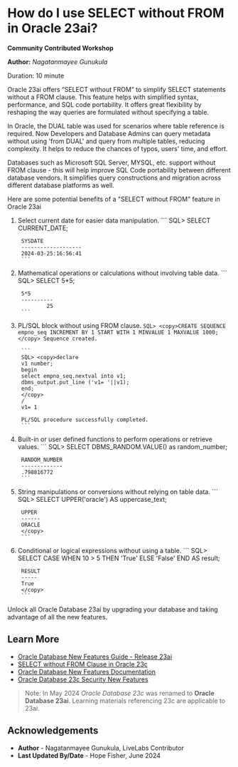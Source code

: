 # How do I use SELECT without FROM in Oracle 23ai?

**Community Contributed Workshop**

**Author:** *Nagatanmayee Gunukula*

Duration: 10 minute

Oracle 23ai offers “SELECT without FROM” to simplify SELECT statements without a FROM clause. This feature helps with simplified syntax, performance, and SQL code portability. It offers great flexibility by reshaping the way queries are formulated without specifying a table.

In Oracle, the DUAL table was used for scenarios where table reference is required. Now Developers and Database Admins can query metadata without using 'from DUAL' and query from multiple tables, reducing complexity. It helps to reduce the chances of typos, users' time, and effort.

Databases such as Microsoft SQL Server, MYSQL, etc. support without FROM clause - this will help improve SQL Code portability between different database vendors. It simplifies query constructions and migration across different database platforms as well.

Here are some potential benefits of a "SELECT without FROM" feature in Oracle 23ai

1. Select current date for easier data manipulation.
        ```
        SQL> <copy>SELECT CURRENT_DATE;
        </copy>

        SYSDATE
        -------------------
        2024-03-25:16:56:41
        ```

2. Mathematical operations or calculations without involving table data.
        ```
        SQL> <copy>SELECT 5*5;</copy>

        5*5
        ----------
                25
        ```

3. PL/SQL block without using FROM clause.
        ```
        SQL> <copy>CREATE SEQUENCE empno_seq INCREMENT BY 1 START WITH 1 MINVALUE 1 MAXVALUE 1000;
        </copy>
        Sequence created.
        ```


        ```
        SQL> <copy>declare
        v1 number;
        begin
        select empno_seq.nextval into v1;
        dbms_output.put_line ('v1= '||v1);
        end;
        </copy>
        /
        v1= 1

        PL/SQL procedure successfully completed.
        ```

4. Built-in or user defined functions to perform operations or retrieve values.
        ```
        SQL> <copy>SELECT DBMS_RANDOM.VALUE() as random_number;
        </copy>

        RANDOM_NUMBER
        -------------
        .798816772
        ```

5. String manipulations or conversions without relying on table data.
        ```
        SQL> <copy>SELECT UPPER('oracle') AS uppercase_text;
        </copy>

        UPPER
        ------
        ORACLE
        </copy>
        ```

6. Conditional or logical expressions without using a table.
        ```
        SQL> <copy>SELECT CASE WHEN 10 > 5 THEN 'True' ELSE 'False' END AS result;
        </copy>

        RESULT
        -----
        True
        </copy>
        ```

Unlock all Oracle Database 23ai by upgrading your database and taking advantage of all the new features.

## Learn More

* [Oracle Database New Features Guide - Release 23ai](https://docs.oracle.com/en/database/oracle/oracle-database/23/nfcoa/oracle-database-23c-new-features-guide.pdf)
* [SELECT without FROM Clause in Oracle 23c ](https://www.oracleracexpert.com/2023/08/select-without-from-clause-in-oracle-23c.html)
* [Oracle Database New Features Documentation](https://docs.oracle.com/en/database/oracle/oracle-database/23/nfcoa/index.html)
* [Oracle Database 23c Security New Features](https://www.oracleracexpert.com/2023/12/webinar-oracle-database-23c-security.html)

>Note: In May 2024 *Oracle Database 23c* was renamed to **Oracle Database 23ai**. Learning materials referencing 23c are applicable to 23ai.

## Acknowledgements
* **Author** - Nagatanmayee Gunukula, LiveLabs Contributor
* **Last Updated By/Date** - Hope Fisher,  June 2024
